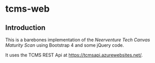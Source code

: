 # tcms-web

## Introduction

This is a barebones implementation of the *Neerventure Tech Canvas Maturity Scan* using Bootstrap 4 and some jQuery code.

It uses the TCMS REST Api at https://tcmsapi.azurewebsites.net/.